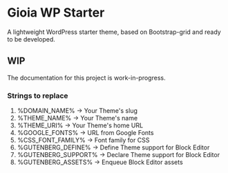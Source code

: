 # Gioia WP Starter
A lightweight WordPress starter theme, based on Bootstrap-grid and ready to be developed.

## WIP
The documentation for this project is work-in-progress.

### Strings to replace
1) %DOMAIN_NAME% -> Your Theme's slug
2) %THEME_NAME% -> Your Theme's name
3) %THEME_URI% -> Your Theme's home URL
4) %GOOGLE_FONTS% -> URL from Google Fonts
5) %CSS_FONT_FAMILY% -> Font family for CSS
6) %GUTENBERG_DEFINE% -> Define Theme support for Block Editor
7) %GUTENBERG_SUPPORT% -> Declare Theme support for Block Editor
8) %GUTENBERG_ASSETS% -> Enqueue Block Editor assets
